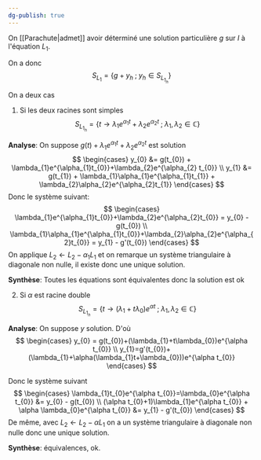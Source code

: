 ```yaml
---
dg-publish: true
---
```


On [[Parachute|admet]] avoir déterminé une solution particulière $g$ sur $I$ à l'équation $L_{1}$.

On a donc
$$
S_{L_{1}} = \{ g+y_{h} \;;\; y_{h} \in S_{L_{1_{h}}} \}
$$

On a deux cas

1. Si les deux racines sont simples
$$
S_{L_{1_{h}}} = \{ t \to \lambda_{1}e^{\alpha_{1}t} + \lambda_{2}e^{\alpha_{2}t} \;;\; \lambda_{1},\lambda_{2} \in \mathbb{C} \}
$$

__Analyse__:
On suppose $g(t)+\lambda_{1}e^{\alpha_{1}t}+\lambda_{2}e^{\alpha_{2}t}$ est solution
$$
\begin{cases}
y_{0} &= g(t_{0}) + \lambda_{1}e^{\alpha_{1}t_{0}}+\lambda_{2}e^{\alpha_{2} t_{0}} \\
y_{1} &= g(t_{1}) + \lambda_{1}\alpha_{1}e^{\alpha_{1}t_{1}} + \lambda_{2}\alpha_{2}e^{\alpha_{2}t_{1}} 
\end{cases}
$$
Donc le système suivant:
$$
\begin{cases}
\lambda_{1}e^{\alpha_{1}t_{0}}+\lambda_{2}e^{\alpha_{2}t_{0}} = y_{0} - g(t_{0}) \\
\lambda_{1}\alpha_{1}e^{\alpha_{1}t_{0}}+\lambda_{2}\alpha_{2}e^{\alpha_{2}t_{0}} = y_{1} - g'(t_{0})
\end{cases}
$$
On applique $L_{2} \leftarrow L_{2} - \alpha_{1}L_{1}$ et on remarque un système triangulaire à diagonale non nulle, il existe donc une unique solution.

__Synthèse__:
Toutes les équations sont équivalentes donc la solution est ok

2. Si $\alpha$ est racine double
$$
S_{L_{1_{h}}} = \{ t \to (\lambda_{1}+t\lambda_{0})e^{\alpha t} \;;\; \lambda_{1},\lambda_{2} \in \mathbb{C} \}
$$

__Analyse__:
On suppose $y$ solution.
D'où
$$
\begin{cases}
y_{0} =  g(t_{0})+(\lambda_{1}+t\lambda_{0})e^{\alpha t_{0}} \\
y_{1}=g'(t_{0})+(\lambda_{1}+\alpha(\lambda_{1}t+\lambda_{0}))e^{\alpha t_{0}}
\end{cases}
$$

Donc le système suivant
$$
\begin{cases}
\lambda_{1}t_{0}e^{\alpha t_{0}}=\lambda_{0}e^{\alpha t_{0}} &= y_{0} - g(t_{0}) \\
(\alpha t_{0}+1)\lambda_{1}e^{\alpha t_{0}} + \alpha \lambda_{0}e^{\alpha t_{0}} &=  y_{1} - g'(t_{0})
\end{cases}
$$
De même, avec $L_{2} \leftarrow L_{2}-\alpha L_{1}$ on a un système triangulaire à diagonale non nulle donc une unique solution.

__Synthèse__: équivalences, ok.